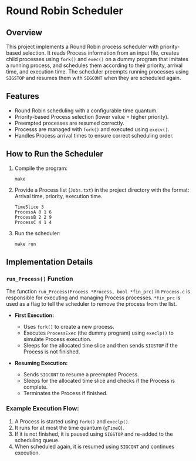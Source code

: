 # Round Robin Scheduler

## Overview
This project implements a Round Robin process scheduler with priority-based selection. It reads Process information from an input file, creates child processes using `fork()` and `exec()` on a dummy program that imitates a running process, and schedules them according to their priority, arrival time, and execution time. The scheduler preempts running processes using `SIGSTOP` and resumes them with `SIGCONT` when they are scheduled again.

## Features
- Round Robin scheduling with a configurable time quantum.
- Priority-based Process selection (lower value = higher priority).
- Preempted processes are resumed correctly.
- Processs are managed with `fork()` and executed using `execv()`.
- Handles Process arrival times to ensure correct scheduling order.

## How to Run the Scheduler
1. Compile the program:
   ```
   make
   ```
2. Provide a Process list (`Jobs.txt`) in the project directory with the format:
   Arrival time, priority, execution time.
   ```
   TimeSlice 3
   ProcessA 0 1 6
   ProcessB 2 2 9
   ProcessC 4 1 4
   ```
3. Run the scheduler:
   ```
   make run
   ```

## Implementation Details
### `run_Process()` Function
The function `run_Process(Process *Process, bool *fin_prc)` in `Process.c` is responsible for executing and managing Process processes.
`*fin_prc` is used as a flag to tell the scheduler to remove the process from the list.

- **First Execution:**
  - Uses `fork()` to create a new process.
  - Executes `ProcessExec` (the dummy program) using `execlp()` to simulate Process execution.
  - Sleeps for the allocated time slice and then sends `SIGSTOP` if the Process is not finished.

- **Resuming Execution:**
  - Sends `SIGCONT` to resume a preempted Process.
  - Sleeps for the allocated time slice and checks if the Process is complete.
  - Terminates the Process if finished.

### Example Execution Flow:
1. A Process is started using `fork()` and `execlp()`.
2. It runs for at most the time quantum (`gTimeQ`).
3. If it is not finished, it is paused using `SIGSTOP` and re-added to the scheduling queue.
4. When scheduled again, it is resumed using `SIGCONT` and continues execution.